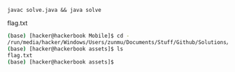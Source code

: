 
`javac solve.java && java solve`

flag.txt

```bash
(base) [hacker@hackerbook Mobile]$ cd -
/run/media/hacker/Windows/Users/zunmu/Documents/Stuff/Github/Solutions/Cyber Security/Capture the Flag Competitions/2022/STACK the Flags/Mobile/Ransomware/challenge2_source_from_JADX/resources/assets
(base) [hacker@hackerbook assets]$ ls
flag.txt
(base) [hacker@hackerbook assets]$ 
```
